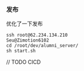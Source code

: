 ### 发布
优化了一下发布
```
ssh root@62.234.134.210
Seu@Zimotion6102
cd /root/dev/alumni_server/
sh start.sh
```
// TODO CICD

